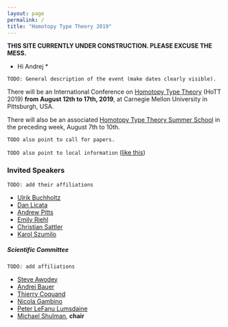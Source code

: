 ```yaml
---
layout: page
permalink: /
title: "Homotopy Type Theory 2019"
---
```


**THIS SITE CURRENTLY UNDER CONSTRUCTION. PLEASE EXCUSE THE MESS.**

* Hi Andrej *

`TODO: General description of the event (make dates clearly visible).`

There will be an International Conference on [Homotopy Type
Theory](https://homotopytypetheory.org) (HoTT 2019) **from August 12th to 17th,
2019**, at Carnegie Mellon University in Pittsburgh, USA.

There will also be an associated [Homotopy Type Theory Summer
School](/summer-school/) in the preceding week, August 7th to 10th.

`TODO also point to call for papers.`

`TODO also point to local information` ([like this](/local/))


### Invited Speakers

`TODO: add their affiliations`

* [Ulrik Buchholtz](https://www2.mathematik.tu-darmstadt.de/~buchholtz/)
* [Dan Licata](http://dlicata.web.wesleyan.edu)
* [Andrew Pitts](https://www.cl.cam.ac.uk/~amp12/)
* [Emily Riehl](http://www.math.jhu.edu/~eriehl/)
* [Christian Sattler](https://www.chalmers.se/en/staff/Pages/sattler.aspx)
* [Karol Szumilo](http://www1.maths.leeds.ac.uk/~pmtks/)

##### Scientific Committee

`TODO: add affiliations`

* [Steve Awodey](https://www.andrew.cmu.edu/user/awodey/)
* [Andrej Bauer](http://www.andrej.com/)
* [Thierry Coquand](http://www.cse.chalmers.se/~coquand/)
* [Nicola Gambino](http://www1.maths.leeds.ac.uk/~pmtng/)
* [Peter LeFanu Lumsdaine](http://peterlefanulumsdaine.com)
* [Michael Shulman](http://home.sandiego.edu/~shulman/), **chair**
